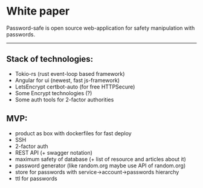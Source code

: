 # White paper 

Password-safe is open source web-application for safety manipulation with passwords.

***

## Stack of technologies:
- Tokio-rs (rust event-loop based framework)
- Angular for ui (newest, fast js-framework)
- LetsEncrypt certbot-auto (for free HTTPSecure)
- Some Encrypt technologies (?)
- Some auth tools for 2-factor authorities

## MVP:
- product as box with dockerfiles for fast deploy
- SSH
- 2-factor auth
- REST API (+ swagger notation)
- maximum safety of database (+ list of resource and articles about it)
- password generator (like random.org maybe use API of random.org)
- store for passwords with service->account->passwords hierarchy
- ttl for passwords

